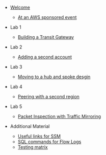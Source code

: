 - [Welcome](init.md)
  - [At an AWS sponsored event](at-aws-event-steps.md)
- Lab 1

  - [Building a Transit Gateway](Lab1Instructions.md)
- Lab 2

  - [Adding a second account](Lab2Instructions.md)
- Lab 3

  - [Moving to a hub and spoke desgin](Lab3Instructions.md)
- Lab 4

  - [Peering with a second region](Lab4Instructions.md)
- Lab 5

  - [Packet Inspection with Traffic Mirroring](Lab5Instructions.md)
- Additional Material

  - [Useful links for SSM](UsefulLinks.md)
  - [SQL commands for Flow Logs](SQLAthena.md)
  - [Testing matrix](testingmatrix.md)



